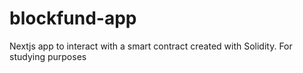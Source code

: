 # blockfund-app
Nextjs app to interact with a smart contract created with Solidity. For studying purposes
